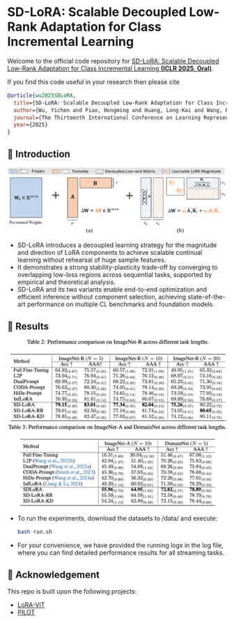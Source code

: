 # SD-LoRA: Scalable Decoupled Low-Rank Adaptation for Class Incremental Learning

Welcome to the official code repository for [SD-LoRA: Scalable Decoupled Low-Rank Adaptation for Class Incremental Learning **(ICLR 2025, Oral)**](https://openreview.net/pdf?id=5U1rlpX68A).

If you find this code useful in your research then please cite  
```bibtex
@article{wu2025SDLoRA,
  title={SD-LoRA: Scalable Decoupled Low-Rank Adaptation for Class Incremental Learning},
  author={Wu, Yichen and Piao, Hongming and Huang, Long-Kai and Wang, Renzhen and Li, Wanhua and Pfister, Hanspeter and Meng, Deyu and Ma, Kede and Wei, Ying},
  journal={The Thirteenth International Conference on Learning Representations},
  year={2025}
}
``` 

## 👀 Introduction
![SD-LoRA](imgs/intro.jpg)

- SD-LoRA introduces a decoupled learning strategy for the magnitude and direction of LoRA components to achieve scalable continual learning without rehearsal of huge sample features.
- It demonstrates a strong stability-plasticity trade-off by converging to overlapping low-loss regions across sequential tasks, supported by empirical and theoretical analysis.
- SD-LoRA and its two variants enable end-to-end optimization and efficient inference without component selection, achieving state-of-the-art performance on multiple CL benchmarks and foundation models.

## 📜 Results
![SD-LoRA](imgs/results1.jpg)
![SD-LoRA](imgs/results2.jpg)
- To run the experiments, download the datasets to /data/ and execute:
   ```bash
  bash run.sh
- For your convenience, we have provided the running logs in the log file, where you can find detailed performance results for all streaming tasks.



## 🙏 Acknowledgement
This repo is built upon the following projects:

* [LoRA-ViT](https://github.com/JamesQFreeman/LoRA-ViT)
* [PILOT](https://github.com/sun-hailong/LAMDA-PILOT)
